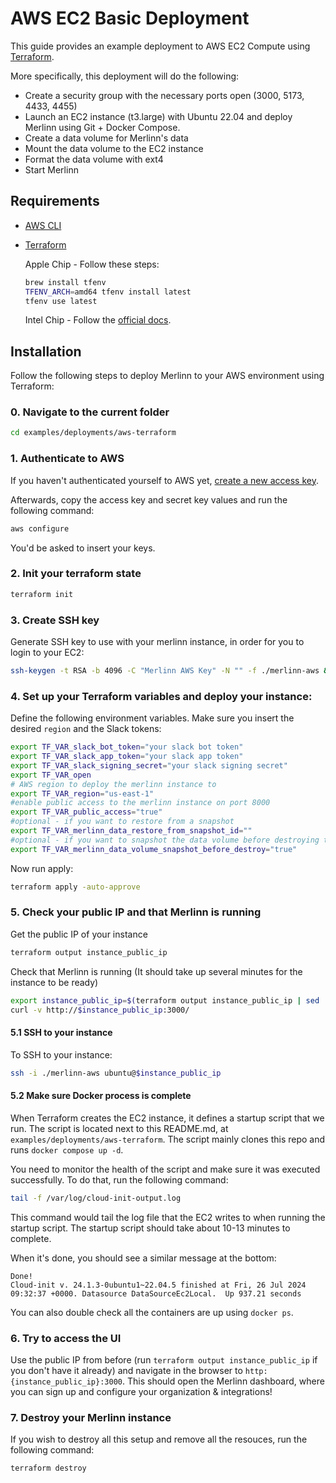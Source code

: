 # AWS EC2 Basic Deployment

This guide provides an example deployment to AWS EC2 Compute using [Terraform](https://www.terraform.io/).

More specifically, this deployment will do the following:

- Create a security group with the necessary ports open (3000, 5173, 4433, 4455)
- Launch an EC2 instance (t3.large) with Ubuntu 22.04 and deploy Merlinn using Git + Docker Compose.
- Create a data volume for Merlinn's data
- Mount the data volume to the EC2 instance
- Format the data volume with ext4
- Start Merlinn

## Requirements

- [AWS CLI](https://docs.aws.amazon.com/cli/latest/userguide/getting-started-install.html)
- [Terraform](https://www.terraform.io/)

  Apple Chip - Follow these steps:

  ```bash
  brew install tfenv
  TFENV_ARCH=amd64 tfenv install latest
  tfenv use latest
  ```

  Intel Chip - Follow the [official docs](https://developer.hashicorp.com/terraform/tutorials/aws-get-started/install-cli#install-terraform).

## Installation

Follow the following steps to deploy Merlinn to your AWS environment using Terraform:

### 0. Navigate to the current folder

```bash
cd examples/deployments/aws-terraform
```

### 1. Authenticate to AWS

If you haven't authenticated yourself to AWS yet, [create a new access key](https://docs.aws.amazon.com/IAM/latest/UserGuide/id_root-user_manage_add-key.html).

Afterwards, copy the access key and secret key values and run the following command:

```bash
aws configure
```

You'd be asked to insert your keys.

### 2. Init your terraform state

```bash
terraform init
```

### 3. Create SSH key

Generate SSH key to use with your merlinn instance, in order for you to login to your EC2:

```bash
ssh-keygen -t RSA -b 4096 -C "Merlinn AWS Key" -N "" -f ./merlinn-aws && chmod 400 ./merlinn-aws
```

### 4. Set up your Terraform variables and deploy your instance:

Define the following environment variables. Make sure you insert the desired `region` and the Slack tokens:

```bash
export TF_VAR_slack_bot_token="your slack bot token"
export TF_VAR_slack_app_token="your slack app token"
export TF_VAR_slack_signing_secret="your slack signing secret"
export TF_VAR_open
# AWS region to deploy the merlinn instance to
export TF_VAR_region="us-east-1"
#enable public access to the merlinn instance on port 8000
export TF_VAR_public_access="true"
#optional - if you want to restore from a snapshot
export TF_VAR_merlinn_data_restore_from_snapshot_id=""
#optional - if you want to snapshot the data volume before destroying the instance
export TF_VAR_merlinn_data_volume_snapshot_before_destroy="true"
```

Now run apply:

```bash
terraform apply -auto-approve
```

### 5. Check your public IP and that Merlinn is running

Get the public IP of your instance

```bash
terraform output instance_public_ip
```

Check that Merlinn is running (It should take up several minutes for the instance to be ready)

```bash
export instance_public_ip=$(terraform output instance_public_ip | sed 's/"//g')
curl -v http://$instance_public_ip:3000/
```

#### 5.1 SSH to your instance

To SSH to your instance:

```bash
ssh -i ./merlinn-aws ubuntu@$instance_public_ip
```

#### 5.2 Make sure Docker process is complete

When Terraform creates the EC2 instance, it defines a startup script that we run. The script is located next to this README.md, at `examples/deployments/aws-terraform`. The script mainly clones this repo and runs `docker compose up -d`.

You need to monitor the health of the script and make sure it was executed successfully.
To do that, run the following command:

```bash
tail -f /var/log/cloud-init-output.log
```

This command would tail the log file that the EC2 writes to when running the startup script.
The startup script should take about 10-13 minutes to complete.

When it's done, you should see a similar message at the bottom:

```
Done!
Cloud-init v. 24.1.3-0ubuntu1~22.04.5 finished at Fri, 26 Jul 2024 09:32:37 +0000. Datasource DataSourceEc2Local.  Up 937.21 seconds
```

You can also double check all the containers are up using `docker ps`.

### 6. Try to access the UI

Use the public IP from before (run `terraform output instance_public_ip` if you don't have it already) and navigate in the browser to `http:{instance_public_ip}:3000`. This should open the Merlinn dashboard, where you can sign up and configure your organization & integrations!

### 7. Destroy your Merlinn instance

If you wish to destroy all this setup and remove all the resouces, run the following command:

```bash
terraform destroy
```
